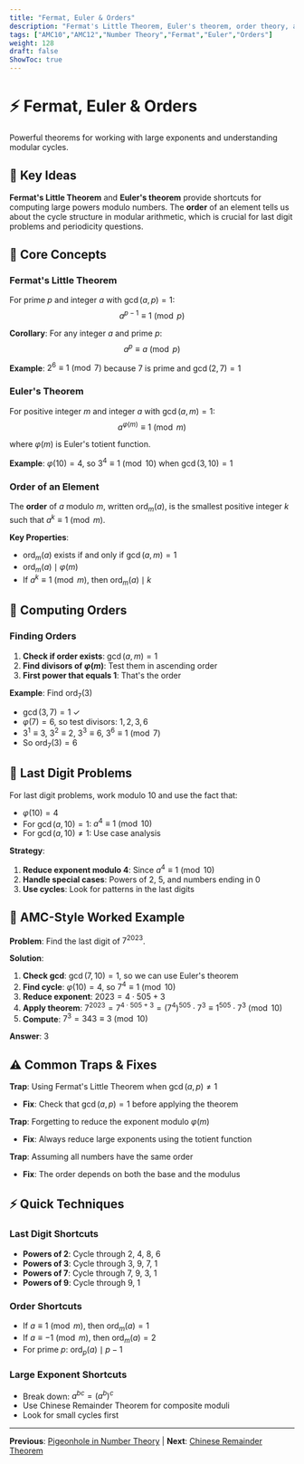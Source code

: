 ```yaml
---
title: "Fermat, Euler & Orders"
description: "Fermat's Little Theorem, Euler's theorem, order theory, and last digit problems."
tags: ["AMC10","AMC12","Number Theory","Fermat","Euler","Orders"]
weight: 128
draft: false
ShowToc: true
---
```


# ⚡ Fermat, Euler & Orders

Powerful theorems for working with large exponents and understanding modular cycles.

## 🎯 Key Ideas

**Fermat's Little Theorem** and **Euler's theorem** provide shortcuts for computing large powers modulo numbers. The **order** of an element tells us about the cycle structure in modular arithmetic, which is crucial for last digit problems and periodicity questions.

## 🔢 Core Concepts

### Fermat's Little Theorem
For prime $p$ and integer $a$ with $\gcd(a,p) = 1$:
$$a^{p-1} \equiv 1 \pmod{p}$$

**Corollary**: For any integer $a$ and prime $p$:
$$a^p \equiv a \pmod{p}$$

**Example**: $2^6 \equiv 1 \pmod{7}$ because $7$ is prime and $\gcd(2,7) = 1$

### Euler's Theorem
For positive integer $m$ and integer $a$ with $\gcd(a,m) = 1$:
$$a^{\varphi(m)} \equiv 1 \pmod{m}$$

where $\varphi(m)$ is Euler's totient function.

**Example**: $\varphi(10) = 4$, so $3^4 \equiv 1 \pmod{10}$ when $\gcd(3,10) = 1$

### Order of an Element
The **order** of $a$ modulo $m$, written $\operatorname{ord}_m(a)$, is the smallest positive integer $k$ such that $a^k \equiv 1 \pmod{m}$.

**Key Properties**:
- $\operatorname{ord}_m(a)$ exists if and only if $\gcd(a,m) = 1$
- $\operatorname{ord}_m(a) \mid \varphi(m)$
- If $a^k \equiv 1 \pmod{m}$, then $\operatorname{ord}_m(a) \mid k$

## 🧮 Computing Orders

### Finding Orders
1. **Check if order exists**: $\gcd(a,m) = 1$
2. **Find divisors of $\varphi(m)$**: Test them in ascending order
3. **First power that equals 1**: That's the order

**Example**: Find $\operatorname{ord}_7(3)$
- $\gcd(3,7) = 1$ ✓
- $\varphi(7) = 6$, so test divisors: $1, 2, 3, 6$
- $3^1 \equiv 3$, $3^2 \equiv 2$, $3^3 \equiv 6$, $3^6 \equiv 1 \pmod{7}$
- So $\operatorname{ord}_7(3) = 6$

## 🔄 Last Digit Problems

For last digit problems, work modulo $10$ and use the fact that:
- $\varphi(10) = 4$
- For $\gcd(a,10) = 1$: $a^4 \equiv 1 \pmod{10}$
- For $\gcd(a,10) \neq 1$: Use case analysis

**Strategy**:
1. **Reduce exponent modulo 4**: Since $a^4 \equiv 1 \pmod{10}$
2. **Handle special cases**: Powers of 2, 5, and numbers ending in 0
3. **Use cycles**: Look for patterns in the last digits

## 🎯 AMC-Style Worked Example

**Problem**: Find the last digit of $7^{2023}$.

**Solution**:
1. **Check gcd**: $\gcd(7,10) = 1$, so we can use Euler's theorem
2. **Find cycle**: $\varphi(10) = 4$, so $7^4 \equiv 1 \pmod{10}$
3. **Reduce exponent**: $2023 = 4 \cdot 505 + 3$
4. **Apply theorem**: $7^{2023} = 7^{4 \cdot 505 + 3} = (7^4)^{505} \cdot 7^3 \equiv 1^{505} \cdot 7^3 \pmod{10}$
5. **Compute**: $7^3 = 343 \equiv 3 \pmod{10}$

**Answer**: $3$

## ⚠️ Common Traps & Fixes

**Trap**: Using Fermat's Little Theorem when $\gcd(a,p) \neq 1$
- **Fix**: Check that $\gcd(a,p) = 1$ before applying the theorem

**Trap**: Forgetting to reduce the exponent modulo $\varphi(m)$
- **Fix**: Always reduce large exponents using the totient function

**Trap**: Assuming all numbers have the same order
- **Fix**: The order depends on both the base and the modulus

## ⚡ Quick Techniques

### Last Digit Shortcuts
- **Powers of 2**: Cycle through 2, 4, 8, 6
- **Powers of 3**: Cycle through 3, 9, 7, 1
- **Powers of 7**: Cycle through 7, 9, 3, 1
- **Powers of 9**: Cycle through 9, 1

### Order Shortcuts
- If $a \equiv 1 \pmod{m}$, then $\operatorname{ord}_m(a) = 1$
- If $a \equiv -1 \pmod{m}$, then $\operatorname{ord}_m(a) = 2$
- For prime $p$: $\operatorname{ord}_p(a) \mid p-1$

### Large Exponent Shortcuts
- Break down: $a^{bc} = (a^b)^c$
- Use Chinese Remainder Theorem for composite moduli
- Look for small cycles first

---

**Previous**: [Pigeonhole in Number Theory](../pigeonhole-in-number-theory) | **Next**: [Chinese Remainder Theorem](../chinese-remainder-theorem)
